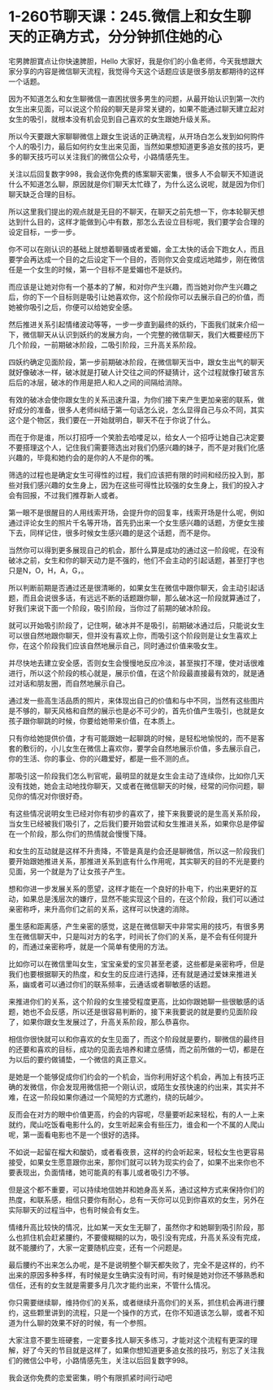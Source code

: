 # 1-260节聊天课：245.微信上和女生聊天的正确方式，分分钟抓住她的心

宅男脾胆寶点让你快速脾胆，Hello 大家好，我是你们的小鱼老师，今天我想跟大家分享的内容是微信聊天流程，我觉得今天这个话题应该是很多朋友都期待的这样一个话题。

因为不知道怎么和女生聊微信一直困扰很多男生的问题，从最开始认识到第一次约女生出来见面，可以说这个阶段的聊天是非常关键的，如果不能通过聊天建立起对女生的吸引，就根本没有机会见到自己喜欢的女生跟她升级关系。

所以今天要跟大家聊聊微信上跟女生说话的正确流程，从开场白怎么发到如何购件个人的吸引力，最后如何约女生出来见面，当然如果想知道更多追女孩的技巧，更多的聊天技巧可以关注我们的微信公众号，小路情感先生。

关注以后回复数字998，我会送你免费的练案聊天密集，很多人不会聊天不知道说什么不知道怎么聊，原因就是你们聊天太忙碌了，为什么这么说呢，就是因为你们聊天缺乏合理的目标。

所以这里我们提出的观点就是无目的不聊天，在聊天之前先想一下，你本轮聊天想达到什么目的，这样才能做到心中有数，那怎么去设立目标呢，我们要学会合理的设定目标，一步一步。

你不可以在刚认识的基础上就想着聊骚或者爱媚，金工太快的话会下跑女人，而且要学会再达成一个目的之后设定下一个目的，否则你又会变成远地踏步，刚在微信任是一个女生的时候，第一个目标不是爱媚也不是妖约。

而应该是让她对你有一个基本的了解，和对你产生兴趣，而当她对你产生兴趣之后，你的下一个目标则是吸引让她喜欢你，这个阶段你可以去展示自己的价值，而她被你吸引之后，你便可以给她安全感。

然后推进关系引起情绪波动等等，一步一步直到最终的妖约，下面我们就来介绍一下，微信聊天从认识到妖约的发展方向，一个完整的微信聊天，我们大概要经历下几个阶段，一前期破冰阶段，二吸引阶段，三升高关系阶段。

四妖约确定见面阶段，第一步前期破冰阶段，在微信聊天当中，跟女生出气的聊天就好像破冰一样，破冰就是打破人计交往之间的怀疑猜计，这个过程就像打破言东后后的冰层，破冰的作用是把人和人之间的间隔给消除。

有效的破冰会使你跟女生的关系迅速升温，为你们接下来产生更加亲密的联系，做好成分的准备，很多人老师纠结于第一句话怎么说，怎么显得自己与众不同，其实这个是个物区，我们要在一开始就明白，聊天不在于你说了什么。

而在于你是谁，所以打招呼一个笑脸去哈喽足以，给女人一个招呼让她自己决定要不要搭理这个人，记住我们需要筛选出对我们仍感兴趣的妹子，而不是对我们化感兴趣的，毕竟和她约会的是你的人不是你的嘴。

筛选的过程也是确定女生可得性的过程，我们应该把有限的时间和经历投入到，那些对我们感兴趣的女生身上，因为在这些可得性比较强的女生身上，我们的投入才会有回报，不过我们推荐新人或者。

第一眼不是很醒目的人用线索开场，会提升你的回复率，线索开场是什么呢，例如通过评论女生的照片千名等开场，首先扔出来一个女生感兴趣的话题，方便女生接下去，同样记住，很多时候女生感兴趣的是这个话题，而不是你。

当然你可以得到更多展现自己的机会，那什么算是成功的通过这一阶段呢，在没有破冰之前，女生和你的聊天动力是不强的，他们不会主动的引起话题，甚至打字也只是N，O，H，A，G，。

所以判断前期是否通过还是很清晰的，如果女生在微信中跟你聊天，会主动引起话题，而且会说很多话，有远远不断的话题跟你聊，那么破冰这一阶段就算通过了，好我们来说下面一个阶段，吸引阶段，当你过了前期的破冰阶段。

就可以开始吸引阶段了，记住啊，破冰并不是吸引，前期破冰通过后，只能说女生可以很自然地跟你聊天，但并没有喜欢上你，而吸引这个阶段则是让女生喜欢上你，在这个阶段我们应该自然地展示自己，同时通过价值来吸女生。

并尽快地去建立安全感，否则女生会慢慢地反应冷淡，甚至挨打不理，使对话很难进行，所以这个阶段的核心就是，展示价值，在这个阶段最直接最有效的，就是通过对话和朋友圈，而自然地展示自己。

通过发一些高生活品质的照片，来体现出自己的价值和与中不同，当然有这些图片是不够的，聊天风格和自然的展示也是必不可少的，首先价值产生吸引，也就是女孩子跟你聊跳的时候，你要给她带来价值，在本质上。

只有你给她提供价值，才有可能跟她一起聊跳的时候，是轻松地愉悦的，而不是客套的敷衍的，小儿女生在微信上喜欢你，要学会自然地展示价值，多去展示自己，你的生活、你的事业、你的兴趣爱好，都是一些不测的点。

那吸引这一阶段我们怎么判官呢，最明显的就是女生会主动了连续你，比如你几天没有找她，她会主动地找你聊天，又或者在微信聊天的时候，经常的问你问题，聊见你的情况对你很好奇。

有这些情况说明女生已经对你有初步的喜欢了，接下来我要说的是生高关系阶段，当女生已经被我们吸引了，之后我们要开始尝试和女生推进关系，如果你总是停留在一个阶段，那么你们的热情就会慢慢下降。

和女生的互动就是这样不升责降，不管是真是约会还是聊微信，所以这一阶段我们要开始跟她推进关系，那推进关系到底有什么作用呢，其实聊天的目的不光是要约见面，另一个就是为了让女孩子产生。

想和你进一步发展关系的愿望，这样才能在一个良好的扑电下，约出来更好的互动，如果总是浅层次的嫌疗，显然不能实现这个目的，在这个阶段，我们可以通过亲密称呼，来升高你们之前的关系，这样可以快速的消除。

墨生感和距离感，产生亲密的感觉，这是在微信聊天中非常实用的技巧，有很多男生在微信聊天中，只是叫对方的名字，时间长了你们的关系，是不会有任何提升的，而通过亲密称呼，就是一个简单有使用的方法。

比如你可以在微信里叫女生，宝宝亲爱的宝贝甚至老婆，这些都是亲密称呼，但是我们也要根据聊天的热度，和女生的反应进行选择，还有就是通过爱妹来推进关系，幽或者可以通过你们的联系频率，云通话或者聊敏感的话题。

来推进你们的关系，这个阶段的女生接受程度更高，比如你跟她聊一些很敏感的话题，她也不会反感，所以还是很容易判断的，接下来我要说的就是要约见面阶段了，如果你跟女生发展过了，升高关系阶段，那么恭喜你。

相信你很快就可以和你喜欢的女生见面了，而这个阶段就是要约，聊微信的最终目的还要和喜欢的目标，成功的见面去培养和建立感情，而之前所做的一切，都是在为以后的要约做铺垫，一个微信的真正意义。

是她是一个能够促成你们约会的一个机会，当你利用好这个机会，再加上有技巧正确的发微信，你会发现用微信把一个刚认识，或陌生女孩快速的约出来，其实并不难，在这一阶段如果你通过一个简短的方式邀约，绕的玩越少。

反而会在对方的眼中价值更高，约会的内容呢，尽量要听起来轻松，有的人一上来就约，爬山吃饭看电影什么的，女生听起来会有些压力，谁会和一个不属的人爬山呢，第一面看电影也不是一个很好的选择。

不如说一起留在榴大和酸奶，或者看夜景，这样的约会听起来，轻松女生也更容易接受，如果女生愿意跟你出来，那你们就可以转为现实约会了，如果不出来你也不要表现出，负面情绪，她可能真的有事儿或者吸引力不够。

但是这个都不重要，可以持续地信她并和她身高关系，通过这种方式来保持你们的热度，和联系感，相信只要你有耐心，总有一天你可以见到你喜欢的女生，另外在实际聊天的过程当中，也有时候会有女生。

情绪升高比较快的情况，比如某一天女生无聊了，虽然你才和她聊到吸引阶段，那么也抓住机会赶紧腰约，不要傻糊糊的以为，吸引没有完成，升高关系没有完成，就不能腰约了，大家一定要随机应变，还有一个问题是。

最后腰约不出来怎么办呢，是不是说明整个聊天都失败了，完全不是这样的，约不出来的原因多种多样，有时候是女生确实没有时间，有时候是她对你还不够熟悉和信任，还有的女生就是需要多月几次才能约出来，不管什么情况。

你只需要继续聊，维持你们的关系，或者继续升高你们的关系，抓住机会再进行腰约，这些颗里讲到的流程，只是一个操作的方式，在你不知道该怎么聊，或者不知道为什么聊的效果不好的时候，有一个参照。

大家注意不要生班硬套，一定要多找人聊天多练习，才能对这个流程有更深的理解，好了今天的节目就是这样了，如果你想知道更多追女孩的技巧，别忘了关注我们的微信公中号，小路情感先生，关注以后回复数字998。

我会送你免费的恋爱密集，明个有限抓紧时间行动吧
